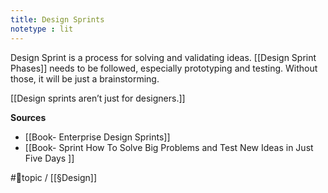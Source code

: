 ```yaml
---
title: Design Sprints
notetype : lit
---
```


Design Sprint is a process for solving and validating ideas. [[Design Sprint Phases]] needs to be followed, especially prototyping and testing. Without those, it will be just a brainstorming.

[[Design sprints aren’t just for designers.]] 

**Sources**
- [[Book- Enterprise Design Sprints]]
- [[Book- Sprint How To Solve Big Problems and Test New Ideas in Just Five Days ]]

#🌲topic / [[§Design]]